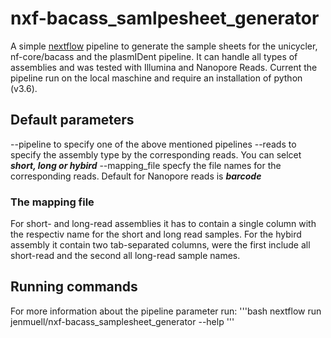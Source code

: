 # nxf-bacass_samlpesheet_generator

A simple [nextflow](https://www.nextflow.io/) pipeline to generate the sample sheets for the unicycler, nf-core/bacass and the plasmIDent pipeline.
It can handle all types of assemblies and was tested with Illumina and Nanopore Reads.
Current the pipeline run on the local maschine and require an installation of python (v3.6). 

## Default parameters
--pipeline          to specify one of the above mentioned pipelines
--reads             to specify the assembly type by the corresponding reads. You can selcet ***short, long or hybird***
--mapping_file      specfy the file names for the corresponding reads. Default for Nanopore reads is ***barcode***

### The mapping file
For short- and long-read assemblies it has to contain a single column with the respectiv name for the short and long read samples. 
For the hybird assembly it contain two tab-separated columns, were the first include all short-read and the second all long-read sample names.

## Running commands
For more information about the pipeline parameter run:
'''bash
    nextflow run jenmuell/nxf-bacass_samplesheet_generator --help
'''